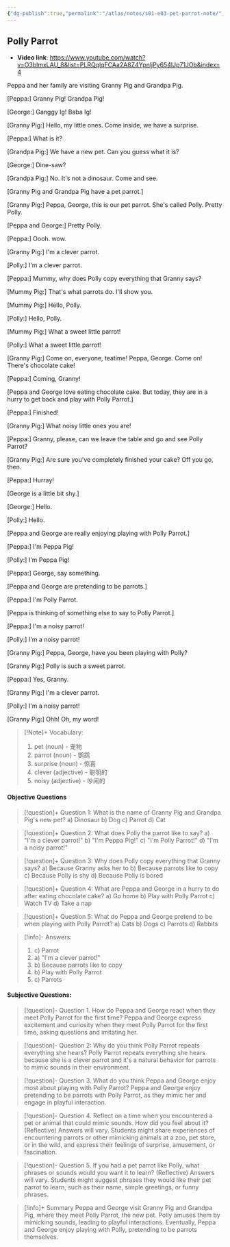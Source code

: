 ```yaml
---
{"dg-publish":true,"permalink":"/atlas/notes/s01-e03-pet-parrot-note/","tags":["PeppaPig"],"noteIcon":""}
---
```



## **Polly Parrot**
- **Video link**: https://www.youtube.com/watch?v=O3blmxLAU_8&list=PLRQqlqFCAa2A8Z4YpnljPy654lJp71JOb&index=4


Peppa and her family are visiting Granny Pig and Grandpa Pig.

[Peppa:] Granny Pig! Grandpa Pig!

[George:] Ganggy Ig! Baba Ig!

[Granny Pig:] Hello, my little ones. Come inside, we have a surprise.

[Peppa:] What is it?

[Grandpa Pig:] We have a new pet. Can you guess what it is?

[George:] Dine-saw?

[Grandpa Pig:] No. It's not a dinosaur. Come and see.

[Granny Pig and Grandpa Pig have a pet parrot.]

[Granny Pig:] Peppa, George, this is our pet parrot. She's called Polly. Pretty Polly.

[Peppa and George:] Pretty Polly.

[Peppa:] Oooh. wow.

[Granny Pig:] I'm a clever parrot.

[Polly:] I'm a clever parrot.

[Peppa:] Mummy, why does Polly copy everything that Granny says?

[Mummy Pig:] That's what parrots do. I'll show you.

[Mummy Pig:] Hello, Polly.

[Polly:] Hello, Polly.

[Mummy Pig:] What a sweet little parrot!

[Polly:] What a sweet little parrot!

[Granny Pig:] Come on, everyone, teatime! Peppa, George. Come on! There's chocolate cake!

[Peppa:] Coming, Granny!

[Peppa and George love eating chocolate cake. But today, they are in a hurry to get back and play with Polly Parrot.]

[Peppa:] Finished!

[Granny Pig:] What noisy little ones you are! 

[Peppa:] Granny, please, can we leave the table and go and see Polly Parrot?

[Granny Pig:] Are sure you've completely finished your cake? Off you go, then. 

[Peppa:] Hurray!

[George is a little bit shy.]

[George:] Hello.

[Polly:] Hello.

[Peppa and George are really enjoying playing with Polly Parrot.]

[Peppa:] I'm Peppa Pig!

[Polly:] I'm Peppa Pig!

[Peppa:] George, say something.

[Peppa and George are pretending to be parrots.]

[Peppa:] I'm Polly Parrot.

[Peppa is thinking of something else to say to Polly Parrot.]

[Peppa:] I'm a noisy parrot!

[Polly:] I'm a noisy parrot!

[Granny Pig:] Peppa, George, have you been playing with Polly?

[Granny Pig:] Polly is such a sweet parrot.

[Peppa:] Yes, Granny. 

[Granny Pig:] I'm a clever parrot.

[Polly:] I'm a noisy parrot!

[Granny Pig:] Ohh! Oh, my word!


> [!Note]+ Vocabulary:
>1. pet (noun) - 宠物
>2. parrot (noun) - 鹦鹉
>3. surprise (noun) - 惊喜
>4. clever (adjective) - 聪明的
>5. noisy (adjective) - 吵闹的

#### Objective Questions 
> [!question]+ Question 1: What is the name of Granny Pig and Grandpa Pig's new pet? 
a) Dinosaur 
b) Dog 
c) Parrot 
d) Cat

> [!question]+ Question 2: What does Polly the parrot like to say? 
> a) "I'm a clever parrot!" 
> b) "I'm Peppa Pig!" 
> c) "I'm Polly Parrot!" 
> d) "I'm a noisy parrot!"

> [!question]+ Question 3: Why does Polly copy everything that Granny says? 
> a) Because Granny asks her to 
> b) Because parrots like to copy 
> c) Because Polly is shy 
> d) Because Polly is bored

> [!question]+ Question 4: What are Peppa and George in a hurry to do after eating chocolate cake? 
> a) Go home 
> b) Play with Polly Parrot 
> c) Watch TV 
> d) Take a nap

> [!question]+ Question 5: What do Peppa and George pretend to be when playing with Polly Parrot?
>a) Cats 
>b) Dogs 
>c) Parrots 
>d) Rabbits

> [!info]- Answers:
>1. c) Parrot
>2. a) "I'm a clever parrot!"
>3. b) Because parrots like to copy
>4. b) Play with Polly Parrot
>5. c) Parrots

  #### Subjective Questions:

> [!question]- Question 1. How do Peppa and George react when they meet Polly Parrot for the first time?
> Peppa and George express excitement and curiosity when they meet Polly Parrot for the first time, asking questions and imitating her.

> [!question]- Question 2: Why do you think Polly Parrot repeats everything she hears?
> Polly Parrot repeats everything she hears because she is a clever parrot and it's a natural behavior for parrots to mimic sounds in their environment.

> [!question]- Question 3. What do you think Peppa and George enjoy most about playing with Polly Parrot?
> Peppa and George enjoy pretending to be parrots with Polly Parrot, as they mimic her and engage in playful interaction.

> [!question]- Question 4. Reflect on a time when you encountered a pet or animal that could mimic sounds. How did you feel about it?
> (Reflective) Answers will vary. Students might share experiences of encountering parrots or other mimicking animals at a zoo, pet store, or in the wild, and express their feelings of surprise, amusement, or fascination.

> [!question]- Question 5. If you had a pet parrot like Polly, what phrases or sounds would you want it to learn?
> (Reflective) Answers will vary. Students might suggest phrases they would like their pet parrot to learn, such as their name, simple greetings, or funny phrases.

> [!info]+ Summary
> Peppa and George visit Granny Pig and Grandpa Pig, where they meet Polly Parrot, the new pet. Polly amuses them by mimicking sounds, leading to playful interactions. Eventually, Peppa and George enjoy playing with Polly, pretending to be parrots themselves.